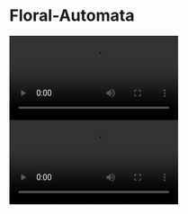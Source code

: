 # Floral-Automata

![Alt text](https://i.imgur.com/8UxjoYR.mp4)
![Alt text](https://i.imgur.com/DPVsTM6.mp4)
